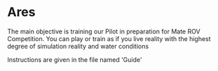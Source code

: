 # Ares
The main objective is training our Pilot in preparation for Mate ROV Competition. You can play or train as if you live reality with the highest degree of simulation reality and water conditions

Instructions are given in the file named  'Guide'
